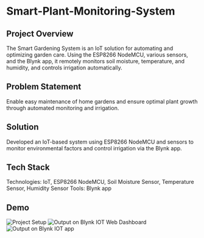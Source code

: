 # Smart-Plant-Monitoring-System
## Project Overview
The Smart Gardening System is an IoT solution for automating and optimizing garden care. Using the ESP8266 NodeMCU, various sensors, and the Blynk app, it remotely monitors soil moisture, temperature, and humidity, and controls irrigation automatically.

## Problem Statement
Enable easy maintenance of home gardens and ensure optimal plant growth through automated monitoring and irrigation.

## Solution
Developed an IoT-based system using ESP8266 NodeMCU and sensors to monitor environmental factors and control irrigation via the Blynk app.

## Tech Stack
Technologies: IoT, ESP8266 NodeMCU, Soil Moisture Sensor, Temperature Sensor, Humidity Sensor
Tools: Blynk app

## Demo 
![Project Setup](https://github.com/user-attachments/assets/bf95b292-2c47-4c77-9028-01cce65c5592)
![Output on Blynk IOT Web Dashboard](https://github.com/user-attachments/assets/c3d2909e-1d19-4289-963b-1c9e01df7da4)
![Output on Blynk IOT app](https://github.com/user-attachments/assets/a2636707-10c6-406c-a78d-eafbe05ce29e)




